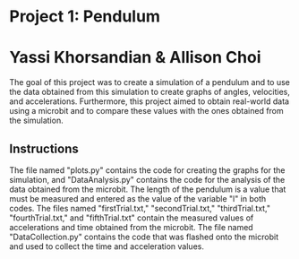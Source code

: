 # Project 1: Pendulum
# Yassi Khorsandian & Allison Choi

The goal of this project was to create a simulation of a pendulum and to use the data obtained from this simulation to create graphs of angles, velocities, and accelerations. Furthermore, this project aimed to obtain real-world data using a microbit and to compare these values with the ones obtained from the simulation.

## Instructions

The file named "plots.py" contains the code for creating the graphs for the simulation, and "DataAnalysis.py" contains the code for the analysis of the data obtained from the microbit. The length of the pendulum is a value that must be measured and entered as the value of the variable "l" in both codes. 
The files named "firstTrial.txt," "secondTrial.txt," "thirdTrial.txt," "fourthTrial.txt," and "fifthTrial.txt" contain the measured values of accelerations and time obtained from the microbit. 
The file named "DataCollection.py" contains the code that was flashed onto the microbit and used to collect the time and acceleration values.
